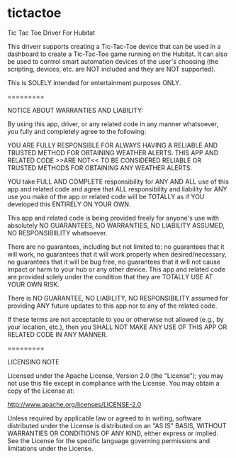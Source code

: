 # tictactoe
Tic Tac Toe Driver For Hubitat

This driverr supports creating a Tic-Tac-Toe device that can be used in a dashboard to create a Tic-Tac-Toe game running on the Hubitat. 
It can also be used to control smart automation devices of the user's choosing (the scripting, devices, etc. are NOT included and they are NOT supported).

This is SOLELY intended for entertainment purposes ONLY.

=========

NOTICE ABOUT WARRANTIES AND LIABILITY:

By using this app, driver, or any related code in any manner whatsoever, you fully and completely agree to the following:

YOU ARE FULLY RESPONSIBLE FOR ALWAYS HAVING A RELIABLE AND TRUSTED METHOD FOR OBTAINING WEATHER ALERTS. THIS APP AND RELATED CODE >>ARE NOT<< TO BE CONSIDERED RELIABLE OR TRUSTED METHODS FOR OBTAINING ANY WEATHER ALERTS.

YOU take FULL AND COMPLETE responsibility for ANY AND ALL use of this app and related code and agree that ALL responsibility and liability for ANY use you make of the app or related code will be TOTALLY as if YOU developed this ENTIRELY ON YOUR OWN.

This app and related code is being provided freely for anyone's use with absolutely NO GUARANTEES, NO WARRANTIES, NO LIABILITY ASSUMED, NO RESPONSIBIILITY whatsoever.

There are no guarantees, including but not limited to: no guarantees that it will work, no guarantees that it will work properly when desired/necessary, no guarantees that it will be bug free, no guarantees that it will not cause impact or harm to your hub or any other device. This app and related code are provided solely under the condition that they are TOTALLY USE AT YOUR OWN RISK.

There is NO GUARANTEE, NO LIABILITY, NO RESPONSIBILITY assumed for providing ANY future updates to this app nor to any of the related code.

If these terms are not acceptable to you or otherwise not allowed (e.g., by your location, etc.), then you SHALL NOT MAKE ANY USE OF THIS APP OR RELATED CODE IN ANY MANNER.

=========

LICENSING NOTE

Licensed under the Apache License, Version 2.0 (the "License"); you may not use this file except
in compliance with the License. You may obtain a copy of the License at:

http://www.apache.org/licenses/LICENSE-2.0

Unless required by applicable law or agreed to in writing, software distributed under the License is distributed
on an "AS IS" BASIS, WITHOUT WARRANTIES OR CONDITIONS OF ANY KIND, either express or implied. See the License
for the specific language governing permissions and limitations under the License.
